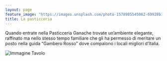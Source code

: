```yaml
---
layout: page
feature_image: "https://images.unsplash.com/photo-1578985545062-69928b1d9587?ixlib=rb-1.2.1&ixid=eyJhcHBfaWQiOjEyMDd9&auto=format&fit=crop"
title: La pasticceria
---
```


Quando entrate nella Pasticceria Ganache trovate un’ambiente elegante, raffinato ma nello stesso tempo familiare che gli ha permesso di meritare un posto nella guida “Gambero Rosso” dove compaiono i locali migliori d’Italia.

![Immagine Tavolo](https://i.picsum.photos/id/225/1500/979.jpg?blur=2)
